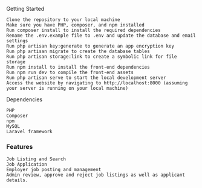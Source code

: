 Getting Started

    Clone the repository to your local machine
    Make sure you have PHP, composer, and npm installed
    Run composer install to install the required dependencies
    Rename the .env.example file to .env and update the database and email settings
    Run php artisan key:generate to generate an app encryption key
    Run php artisan migrate to create the database tables
    Run php artisan storage:link to create a symbolic link for file storage
    Run npm install to install the front-end dependencies
    Run npm run dev to compile the front-end assets
    Run php artisan serve to start the local development server
    Access the website by navigating to http://localhost:8000 (assuming your server is running on your local machine)

Dependencies

    PHP
    Composer
    npm
    MySQL
    Laravel framework
<h3>Features</h3>

    Job Listing and Search
    Job Application
    Employer job posting and management
    Admin review, approve and reject job listings as well as applicant details.

​
